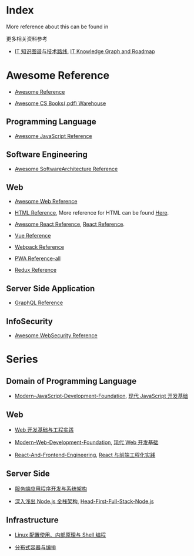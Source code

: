 # Index

More reference about this can be found in

更多相关资料参考

* [IT 知识图谱与技术路线](https://parg.co/UHY), [IT Knowledge Graph and Roadmap](https://parg.co/UHY)

# Awesome Reference

* [Awesome Reference](https://github.com/wxyyxc1992/Awesome-Reference)

* [Awesome CS Books(.pdf) Warehouse](https://parg.co/UpB)

## Programming Language

* [Awesome JavaScript Reference](https://github.com/wxyyxc1992/Awesome-Reference#javascript)

## Software Engineering

* [Awesome SoftwareArchitecture Reference](https://github.com/wxyyxc1992/Awesome-Reference#softwarearchitecture)

## Web

* [Awesome Web Reference](https://parg.co/UXa)

* [HTML Reference](https://parg.co/UUK), More reference for HTML can be found [Here](https://parg.co/UUK).

* [Awesome React Reference](https://github.com/wxyyxc1992/Awesome-Reference#framework), [React Reference](https://parg.co/UXI).

* [Vue Reference](https://parg.co/UHc)

* [Webpack Reference](https://parg.co/UXz)

* [PWA Reference-all](https://parg.co/UX1)

* [Redux Reference](https://parg.co/UXT)

## Server Side Application

* [GraphQL Reference](https://parg.co/UX2)

## InfoSecurity

* [Awesome WebSecurity Reference](https://github.com/wxyyxc1992/Awesome-Reference#websecurity)

# Series

## Domain of Programming Language

* [Modern-JavaScript-Development-Foundation](https://parg.co/bxN), [现代 JavaScript 开发基础](https://parg.co/bxN)

## Web

* [Web 开发基础与工程实践](https://parg.co/bMe)

* [Modern-Web-Development-Foundation](https://parg.co/UHU), [现代 Web 开发基础](https://parg.co/UHU)

- [React-And-Frontend-Engineering](https://parg.co/U0I), [React 与前端工程化实践](https://parg.co/U0I)

## Server Side

* [服务端应用程序开发与系统架构](https://parg.co/bvT)

* [深入浅出 Node.js 全栈架构](https://parg.co/b2s), [Head-First-Full-Stack-Node.js](https://parg.co/b2s)

## Infrastructure

* [Linux 配置使用、内部原理与 Shell 编程](https://parg.co/UMI)

* [分布式容器与编排](https://parg.co/U8c)
